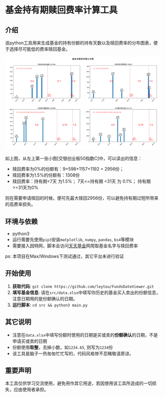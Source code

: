 # 基金持有期赎回费率计算工具
## 介绍
该python工具用来生成基金的持有份额的持有天数以及赎回费率的分布图表，便于选择尽可能低的费率赎回基金。

![](./img/example.png)

如上图，从左上第一张小图[交银创业板50指数C]中，可以读出的信息：

- 赎回费率为0%的份额有：9+598+1157+1192 = 2956份；
- 赎回费率为1.5%的份额有：1308份
- 赎回费率：持有期<7天 为1.5%； 7天<=持有期 <31天 为 0.1%； 持有期  >=31天为0% 

则在需要申请赎回的时候，便可先最大赎回2956份，可以避免持有期过短所带来的高费率损失。

## 环境与依赖

- python3
- 运行需要先使用`pip3`安装`matplotlib`, `numpy`, `pandas`, `bs4`等模块
- 需要接入因特网，脚本会访问[天天基金](http://fund.eastmoney.com/)网爬取基金名字与赎回费率

ps: 本项目在Max/Windows下测试通过，其它平台未进行验证

## 开始使用

1. **获取代码**: `git clone https://github.com/leytou/FundsDateViewer.git`
2. **填写基金信息**:  请在`src/data.xlsx`中填写你历史的基金买入卖出的份额信息，注意日期用的是份额确认的日期。
3. **运行脚本**: `cd src && python3 main.py`

## 其它说明
- 注意在`data.xlsx`中填写份额时使用的日期是买或卖的**份额确认**的日期，不是申请买或卖的日期
- 份额使用**取整**，去掉小数，如`1234.65`, 则写为`1234`份
- 该工具是脑子一热匆匆忙忙写的，代码风格惨不忍睹敬请原谅。

## 重要声明
本工具仅供学习交流使用，避免用作其它用途，若因使用该工具所造成的一切损失，应由使用者承担。


